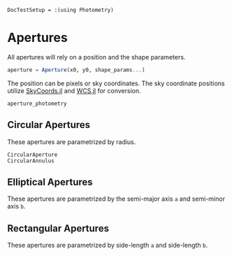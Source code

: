 ```@meta
DocTestSetup = :(using Photometry)
```

# Apertures

All apertures will rely on a position and the shape parameters.
```julia
aperture = Aperture(x0, y0, shape_params...)
```
The position can be pixels or sky coordinates. The sky coordinate positions utilize [SkyCoords.jl](https://juliaastro.github.io/SkyCoords.jl/stable) and [WCS.jl](https://juliaastro.github.io/WCS.jl/stable) for conversion. 

```@docs
aperture_photometry
```

## Circular Apertures

These apertures are parametrized by radius.

```@docs
CircularAperture
CircularAnnulus
```

## Elliptical Apertures

These apertures are parametrized by the semi-major axis `a` and semi-minor axis `b`.


## Rectangular Apertures

These apertures are parametrized by side-length `a` and side-length `b`.
